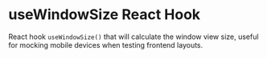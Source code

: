 # useWindowSize React Hook

React hook `useWindowSize()` that will calculate the window view size, useful for mocking mobile devices
when testing frontend layouts.
